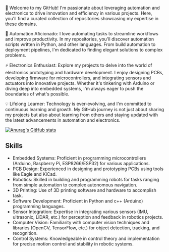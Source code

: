 👋 Welcome to my GitHub! I'm passionate about leveraging automation and electronics to drive innovation and efficiency in various projects. Here, you'll find a curated collection of repositories showcasing my expertise in these domains.

🤖 Automation Aficionado: I love automating tasks to streamline workflows and improve productivity. In my repositories, you'll discover automation scripts written in Python, and other languages. From build automation to deployment pipelines, I'm dedicated to finding elegant solutions to complex problems.

⚡ Electronics Enthusiast: Explore my projects to delve into the world of electronics prototyping and hardware development. I enjoy designing PCBs, developing firmware for microcontrollers, and integrating sensors and actuators into innovative projects. Whether it's tinkering with Arduino or diving deep into embedded systems, I'm always eager to push the boundaries of what's possible.  

💡 Lifelong Learner: Technology is ever-evolving, and I'm committed to continuous learning and growth. My GitHub journey is not just about sharing my projects but also about learning from others and staying updated with the latest advancements in automation and electronics.  

[![Anurag's GitHub stats](https://github-readme-stats.vercel.app/api?username=beau28713&show_icons=true&theme=dracula)](https://github.com/anuraghazra/github-readme-stats) 



## Skills  
- Embedded Systems: Proficient in programming microcontrollers (Arduino, Raspberry Pi, ESP8266/ESP32) for various applications.  
- PCB Design: Experienced in designing and prototyping PCBs using tools like Eagle and KiCad.  
- Robotics: Skilled in building and programming robots for tasks ranging from simple automation to complex autonomous navigation.
- 3D Printing: Use of 3D printing software and hardware to accomplish task.
- Software Development: Proficient in Python and c++ (Arduino) programming languages.    
- Sensor Integration: Expertise in integrating various sensors (IMU, ultrasonic, LiDAR, etc.) for perception and feedback in robotics projects.  
- Computer Vision: Familiarity with computer vision techniques and libraries (OpenCV, TensorFlow, etc.) for object detection, tracking, and recognition.  
- Control Systems: Knowledgeable in control theory and implementation for precise motion control and stability in robotic systems.  
